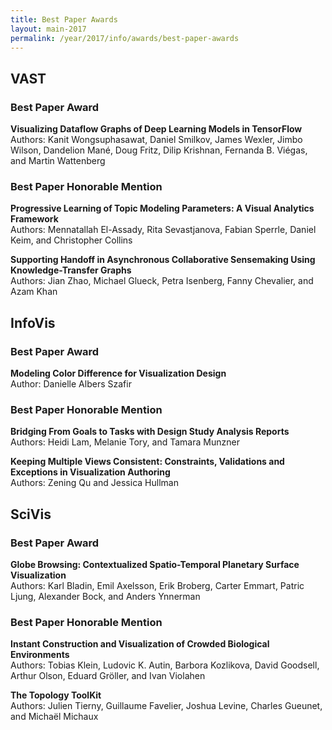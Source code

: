 ```yaml
---
title: Best Paper Awards
layout: main-2017
permalink: /year/2017/info/awards/best-paper-awards
---
```


## VAST

### Best Paper Award

**Visualizing Dataflow Graphs of Deep Learning Models in TensorFlow**
<br/>
Authors: Kanit Wongsuphasawat, Daniel Smilkov, James Wexler, Jimbo Wilson, Dandelion Mané, Doug Fritz, Dilip Krishnan, Fernanda B. Viégas, and Martin Wattenberg

### Best Paper Honorable Mention

**Progressive Learning of Topic Modeling Parameters: A Visual Analytics Framework**
<br/>
Authors: Mennatallah El-Assady, Rita Sevastjanova, Fabian Sperrle, Daniel Keim, and Christopher Collins

**Supporting Handoff in Asynchronous Collaborative Sensemaking Using Knowledge-Transfer Graphs**
<br/>
Authors: Jian Zhao, Michael Glueck, Petra Isenberg, Fanny Chevalier, and Azam Khan

## InfoVis

### Best Paper Award

**Modeling Color Difference for Visualization Design**
<br/>
Author: Danielle Albers Szafir

### Best Paper Honorable Mention

**Bridging From Goals to Tasks with Design Study Analysis Reports**
<br/>
Authors: Heidi Lam, Melanie Tory, and Tamara Munzner

**Keeping Multiple Views Consistent: Constraints, Validations and Exceptions in Visualization Authoring**
<br/>
Authors: Zening Qu and Jessica Hullman

## SciVis

### Best Paper Award

**Globe Browsing: Contextualized Spatio-Temporal Planetary Surface Visualization**
<br/>
Authors: Karl Bladin, Emil Axelsson, Erik Broberg, Carter Emmart, Patric Ljung, Alexander Bock, and Anders Ynnerman

### Best Paper Honorable Mention

**Instant Construction and Visualization of Crowded Biological Environments**
<br/>
Authors: Tobias Klein, Ludovic K. Autin, Barbora Kozlikova, David Goodsell, Arthur Olson, Eduard Gröller, and Ivan Violahen

**The Topology ToolKit**
<br/>
Authors: Julien Tierny, Guillaume Favelier, Joshua Levine, Charles Gueunet, and Michaël Michaux

